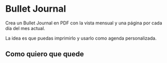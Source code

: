 # Bullet Journal

Crea un Bullet Journal en PDF con la vista mensual y una página por cada día del mes actual.

La idea es que puedas imprimirlo y usarlo como agenda personalizada.

## Como quiero que quede
